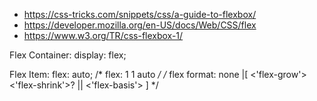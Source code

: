 
- https://css-tricks.com/snippets/css/a-guide-to-flexbox/
- https://developer.mozilla.org/en-US/docs/Web/CSS/flex
- https://www.w3.org/TR/css-flexbox-1/

Flex Container:
    display: flex;

Flex Item:
    flex: auto; /* flex: 1 1 auto */
    /* flex format: none |[ <'flex-grow'> <'flex-shrink'>? || <'flex-basis'> ] */
